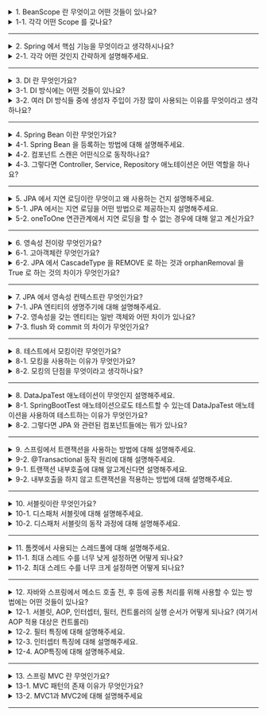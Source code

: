 <details>
  <summary>1. BeanScope 란 무엇이고 어떤 것들이 있나요?</summary>
  빈이 존재할 수 있는 범위를 뜻하며 싱글톤, 프로토타입, 웹 관련 스코프가 있습니다. 스프링 빈은 기본적으로 싱글톤 스코프로 생성됩니다.
</details>
<details>
  <summary>1-1. 각각 어떤 Scope 를 갖나요?</summary>
  1. 싱글톤: 기본 스코프로, 스프링 컨테이너의 시작과 종료까지 유지<br>
  2. 프로토타입: 스프링 컨테이너는 빈의 생성과 의존관계 주입까지만 관여하고 더는 관리하지 않음 프로토타입 스코프 빈을 스프링 컨테이너에 조회하면 스프링 컨테이너는 항상 새로운 인스턴스를 생성해서 반환<br>
  3. 웹 관련 스코프

    request : 웹 요청이 들어오고 나갈때 까지 유지
    session : 웹 세션이 생성되고 종료될때까지 유지
    application : 웹의 서블릿 컨텍스트와 같은 범위로 유지
</details>

---

<details>
  <summary>2. Spring 에서 핵심 기능을 무엇이라고 생각하시나요?</summary>
    스프링의 핵심 기능에는 DI, IoC, AOP, MVC 가 있습니다.
</details>
<details>
  <summary>2-1. 각각 어떤 것인지 간략하게 설명해주세요.</summary>
    1. DI: 의존성 주입이란 객체 간의 의존 관계를 객체 자신이 아닌 외부에서 주입하는 것입니다.<br>
    2. IoC: 제어의 역전이란 객체의 생성, 생명주기의 관리를 외부 컨테이너가 담당하는 것입니다.<br>
    3. AOP: 관점 지향 프로그래밍이란 핵심 비즈니스 로직과 공통 모듈을 분리하여 관리하는 것입니다.<br>
    4. MVC: Model, View, Controller 로 나누어 사용자 인터페이스와 비즈니스 로직을 분리하는 것입니다.
</details>

---

<details>
  <summary>3. DI 란 무엇인가요?</summary>
  의존성 주입을 의미하며 객체들 간의 의존 관계를 설정하는 것입니다.
</details>
<details>
  <summary>3-1. DI 방식에는 어떤 것들이 있나요?</summary>
  setter 주입, 생성자 주입, 필드 주입이 있습니다.
</details>
<details>
  <summary>3-2. 여러 DI 방식들 중에 생성자 주입이 가장 많이 사용되는 이유를 무엇이라고 생각하나요?</summary>
  final 키워드를 사용하여 객체의 불변을 보장할 수 있고, 개발자의 실수로 인해 빈 주입이 이루어지지 않았을 경우 컴파일 시점에서 오류를 확인할 수 있기 때문입니다. 
</details>

---

<details>
  <summary>4. Spring Bean 이란 무엇인가요?</summary>
  스프링 컨테이너에서 생성되고 관리되는 객체입니다.
</details>
<details>
  <summary>4-1. Spring Bean 을 등록하는 방법에 대해 설명해주세요.</summary>
  Spring Bean 을 등록하는 방법에는 Configuration 애노테이션을 사용하여 설정파일을 통해 등록하는 방법과 컴포넌트 스캔을 통해 등록하는 방법이 있습니다.
</details>
<details>
  <summary>4-2. 컴포넌트 스캔은 어떤식으로 동작하나요?</summary>
  스프링 컨테이너가 띄워 질 때 자바 실행 파일이 존재하는 패키지 하위의 @Component 를 가진 클래스들을 스캔하여 스프링 빈으로 등록합니다. @Controller, @Service, @Repository 은 @Component 를 포함하고 있어 컴포넌트 스캔의 대상이 됩니다.
</details>
<details>
  <summary>4-3. 그렇다면 Controller, Service, Repository 애노테이션은 어떤 역할을 하나요?</summary>
  @Controller : 스프링 MVC 컨트롤러로 인식<br>
  @Service : 스프링 비지니스 로직에서 사용 특별한 처리가 따로 없고 비지니스 계층을 인식하는데 도움이 됨<br>
  @Repository : 스프링 데이터 접근 계층에서 사용 데이터 계층에서 발생하는 예외를 스프링이 추상화하여 서비스 계층에서 추상화된 예외에 의존하도록 해줌
</details>

---

<details>
  <summary>5. JPA 에서 지연 로딩이란 무엇이고 왜 사용하는 건지 설명해주세요.</summary>
    지연로딩은 연관관계가 설정된 엔티티를 조회할 때 연관된 엔티티를 조회하지 않고, 실제로 사용될 때 조회하는 것을 의미합니다. 연관관계가 설정된 엔티티를 조회할 때 연관된 엔티티를 조회하지 않고, 실제로 사용될 때 조회하므로 성능상의 이점이 있습니다.
</details>
<details>
  <summary>5-1. JPA 에서는 지연 로딩을 어떤 방법으로 제공하는지 설명해주세요.</summary>
    JPA 에서는 지연 로딩을 프록시 객체를 통해 제공합니다. 프록시 객체는 실제 객체를 대신하여 사용되며, 실제 객체가 사용될 때 초기화되어 사용됩니다.
</details>
<details>
  <summary>5-2. oneToOne 연관관계에서 지연 로딩을 할 수 없는 경우에 대해 알고 계신가요?</summary>
  oneToOne 연관관계에서 연관관계의 주인이 아닌 쪽에서 조회를 할 경우 지연 로딩이 불가능합니다. 연관 관계의 주인이 아닌 쪽에서 조회를 할 경우 외래키를 조회할 수 없기 때문입니다.
</details>

---

<details>
  <summary>6. 영속성 전이랑 무엇인가요?</summary>
  특정 엔티티를 영속 상태로 만들 때 연관된 엔티티로 함께 영속 상태로 만드는 것을 의미합니다.
</details>
<details>
  <summary>6-1. 고아객체란 무엇인가요?</summary>
  부모 엔티티의 참조가 끊어진 자식 엔티티를 의미합니다.
</details>
<details>
  <summary>6-2. JPA 에서 CascadeType 을 REMOVE 로 하는 것과 orphanRemoval 을 True 로 하는 것의 차이가 무엇인가요?</summary>
    CascadeType 을 Delete 로 설정하면 부모 엔티티를 삭제할 때 자식 엔티티도 함께 삭제됩니다. orphanRemoval 을 True 로 설정하면 부모 엔티티와 연관관계가 끊어진 자식 엔티티를 삭제합니다.
</details>

---

<details>
  <summary>7. JPA 에서 영속성 컨텍스트란 무엇인가요?</summary>
  엔티티를 영구 저장하는 환경으로 영속성 컨텍스트에 속한 엔티티들은 JPA 가 관리합니다. 엔티티 메니저를 통해 영속성 컨텍스트에 접근할 수 있습니다.
</details>
<details>
  <summary>7-1. JPA 엔티티의 생명주기에 대해 설명해주세요.</summary>
  비영속 상태 -> 영속 상태 -> 준영속 상태 or 제거 상태
  - 비영속 상태: 영속성 컨텍스트와 전혀 관계가 없는 상태로 일반 자바 객체
  - 영속 상태: 영속성 컨텍스트에서 관리되는 객체. 해당 객체는 flush 전까지 영속성 컨텍스트에만 존재하다가 flush 가 되면 db 에 영속화 됨
  - 준영속 상태: 영속성 컨텍스트에 저장되었다가 분리된 상태
  - 제거 상태: 영속성 컨텍스트에서 제거된 상태
</details>
<details>
  <summary>7-2. 영속성을 갖는 엔티티는 일반 객체와 어떤 차이가 있나요?</summary>
  - 1차 캐시에 저장: PK 를 키로 하는 1차 캐시에 저장. PK 로 조회할 경우 db 를 조회하지 않고 1차 캐시에 있는 엔티티를 반환
  - 동일성 보장: 영속성 컨텍스트는 1차 캐시에 있는 인스턴스를 반환하므로 동일성 보장
  - 쓰기 지연: persis 를 할 때, 쿼리를 db 에 바로 전달하지 않고 1차 캐시에 저장하고 쓰기 지연 SQL 저장소에 저장. 트랜잭션이 커밋되거나 flush 되면 쓰기 지연 SQL 저장소에 쌓여있던 쿼리들을 db 에 전달
  - 변경 감지: jpa 는 영속성 컨텍스트에 엔티티의 최조 상태인 스냅샷을 저장. flush 가 호출되면 현재의 엔티티와 스냅샷을 비교하여 update sql 을 쓰기 지연 SQL 저장소에 추가
</details>
<details>
  <summary>7-3. flush 와 commit 의 차이가 무엇인가요?</summary>
    flush 는 영속성 컨텍스트의 변경 내용을 데이터베이스에 동기화하는 작업을 의미하며 commit 은 트랜잭션의 변경 내용을 데이터베이스에 영구적으로 반영하는 작업을 의미합니다.
</details>

---

<details>
  <summary>8. 테스트에서 모킹이란 무엇인가요?</summary>
  테스트에서 외부 의존성을 가짜 객체로 대체하는 것을 의미합니다.
</details>
<details>
  <summary>8-1. 모킹을 사용하는 이유가 무엇인가요?</summary>
  테스트하고자 하는 객체가 의존하는 외부 객체가 있을 때, 외부 객체의 동작을 제어하거나 특정 상황을 시뮬레이션 하기 위해 사용합니다.
</details>
<details>
  <summary>8-2. 모킹의 단점을 무엇이라고 생각하나요?</summary>
    실제 객체와 다르게 동작할 수 있습니다. 또한, 모킹을 남발하게 되면 테스트 코드가 복잡해질 수 있습니다.
</details>

---

<details>
  <summary>8. DataJpaTest 애노테이션이 무엇인지 설명해주세요.</summary>
    JPA 컴포넌트들을 테스트하기 위한 애노테이션입니다. 전체 컴포넌트가 아닌 JPA 와 관련된 컴포넌트들만 빈을 등록합니다. 또한 트랜잭션 애노테이션을 포함하며 테스트가 끝나면 롤백합니다.
</details>
<details>
  <summary>8-1. SpringBootTest 애노테이션으로도 테스트할 수 있는데 DataJpaTest 애노테이션을 사용하여 테스트하는 이유가 무엇인가요?</summary>
    SpringBootTest 애노테이션은 전체 컴포넌트를 빈으로 등록하기 때문에 테스트 시간이 오래 걸릴 수 있습니다. DataJpaTest 애노테이션은 JPA 와 관련된 컴포넌트들만 빈으로 등록하기 때문에 테스트 시간을 단축할 수 있습니다.
</details>
<details>
  <summary>8-2. 그렇다면 JPA 와 관련된 컴포넌트들에는 뭐가 있나요?</summary>
    JPA 레포지토리, 엔티티, EntityManager 등이 있습니다.
</details>

---

<details>
  <summary>9. 스프링에서 트랜잭션을 사용하는 방법에 대해 설명해주세요.</summary>
xml 설정 파일이나 @Transactional 애노테이션을 메서드나 클래스에 붙여 사용할 수 있습니다.
</details>
<details>
  <summary>9-2. @Transactional 동작 원리에 대해 설명해주세요. </summary>
  스프링에서는 AOP 를 사용하여 프록시 객체를 등록합니다. 메서드나 클래스에 @Transactional 애노테이션이 있다면 스프링은 해당 클래스의 프록시 객체를 빈으로 등록합니다. 클라이언트가 프록시 객체를 호출하면 프록시에서 트랜잭션을 시작한 후 실제 객체를 호출하고 제어권이 프록시로 넘어오면 커밋이나 롤백을 하게됩니다. 
</details>
<details>
  <summary>9-1. 트랜잭션 내부호출에 대해 알고계신다면 설명해주세요.</summary>
  스프링에서 트랜잭션은 프록시 객체롤 호출하며 적용이 되는데, 이 때 프록시 객체가 아닌 메서드 내부에서 실제 대상객체를 통해 내부에서 호출하게 된다면 @Transactional 애노테이션이 동작하지 않게 됩니다. 이 경우를 트랜잭션 내부호출이라고 합니다.
</details>
<details>
  <summary>9-2. 내부호출을 하지 않고 트랜잭션을 적용하는 방법에 대해 설명해주세요.</summary>
  별도의 클래스를 만들고 그 클래스를 기반으로 등록된 프록시 객체를 통해 메서드를 호출하면 트랜잭션을 적용할 수 있습니다.
</details>

---

<details>
  <summary>10. 서블릿이란 무엇인가요?</summary>
  서블릿이란 서버에서 해야하는 업무 중 비니지스 로직을 제외한 업무(소켓 연결, 세션 관리, HTTP 메시지 파싱 등)을 해주는 역할하며 각 요청마다 서블릿이 존재합니다.
</details>
<details>
  <summary>10-1. 디스패처 서블릿에 대해 설명해주세요.</summary>
  각 요청을 별도의 서블릿에서 처리하지 않고 공통으로 한 서블릿에서 처리하도록 하는 프론트 서블릿의 한 종류입니다. 디스패서 서블릿에서 모든 요청을 받고 알맞은 컨트롤러를 호출합니다.
</details>
<details>
  <summary>10-2. 디스패처 서블릿의 동작 과정에 대해 설명해주세요.</summary>
  디스패처 서블릿에 요청이 발생하면 핸들러 매핑 정보를 통해  URL에 매핑되는 컨트롤러를 조회합니다. 매핑된 컨트롤러를 처리할 수 있는 어댑터를 조회하고 어댑터를 통해 컨트롤러를 실행시키고 컨트롤러에서 반환하는 응답 메시지를 클라이언트에게 응답합니다.
</details>

---

<details>
  <summary>11. 톰켓에서 사용되는 스레드풀에 대해 설명해주세요.</summary>
  서버에 요청이 발생했을 때 톰켓에서는 스레드를 사용하여 해당 요청을 처리하게 됩니다. 스레드풀은 생성 비용이 높은 스레드를 미리 생성해놓고 관리하는 풀입니다.
</details>
<details>
  <summary>11-1. 최대 스레드 수를 너무 낮게 설정하면 어떻게 되나요?</summary>
  서버 리소스가 여유롭더라도 사용할 수 있는 스레드가 없기 때문에 클라이언트의 응답이 지연될 수 있습니다. 즉 서버 자원을 비효율적으로 사용하게됩니다.
</details>
<details>
  <summary>11-2. 최대 스레드 수를 너무 크게 설정하면 어떻게 되나요?</summary>
  CPU나 메모리의 리소스 임계점에 도달하여 서버가 다운됩니다.
</details>

---

<details>
  <summary>12. 자바와 스프링에서 메소드 호출 전, 후 등에 공통 처리를 위해 사용할 수 있는 방법에는 어떤 것들이 있나요?</summary>
  필터, 인터셉터, AOP 가 있습니다.
</details>
<details>
  <summary>12-1. 서블릿, AOP, 인터셉터, 필터, 컨트롤러의 실행 순서가 어떻게 되나요? (여기서 AOP 적용 대상은 컨트롤러)</summary>
    필터, 서블릿, 인터셉터, AOP, 컨트롤러 순으로 진행됩니다.
</details>
<details>
  <summary>12-2. 필터 특징에 대해 설명해주세요.</summary>

- 서블릿 컨테이너에서 관리
- 단위: 서블릿 요청
- 디스패처 서블릿 실행 전 동작
- ServletRequest, ServletResponse 교체 가능
- 스프링 빈 접근 불가
- 주로 스프링과 무관하게 전역적으로 처리해야하는 작업들을 처리
- 인코딩 변환 처리, 헤더 토큰 유무 확인 검사 등에 사용 
- servlet 의 Filter 인터페이스를 구현하여 생성 
```
1. init() : 필터 가 생성될 때 수행되는 메소드
2. doFilter() : Request, Response가 필터를 거칠 때 수행되는 메소드
3. destroy() : 필터가 소멸될 때 수행되는 메소드
```

</details>
<details>
  <summary>12-3. 인터셉터 특징에 대해 설명해주세요.</summary>

- 인터셉터는 스프링 컨테이너에서 관리
- 단위: 서블릿 요청
- 디스패처 서블릿과 컨트롤러 사이에 동작
- Request, Response 교체 불가 (내부 값 조작은 가능)
- 스프링에서 관리하는 빈 사용 가능
- 클라이언트의 요청과 관련되어 전역적으로 처리해야하는 작업들을 처리
- 로그인 체크, 권한 체크 등에 사용
- HandlerInterceptor 인터페이스를 구현하여 생성
```
1. preHandle() : 컨트롤러 호출 전에 호출(핸들러 어댑터 호출 전), preHandle 의 응답값이 true 이면 다음으로 진행하고, false 이면 더는 진행X
2. postHandle() : 컨트롤러 호출 후에 호출(핸들러 어댑터 호출 후에 호출)
3. afterCompletion() : 뷰가 렌더링 된 이후에 호출, 예외가 발생해도 항상 호출
```

</details>
<details>
  <summary>12-4. AOP특징에 대해 설명해주세요.</summary>

- 단위: 메소드
- 메소드 앞에 프록시 패턴의 형태로 실행
- OOP 를 보완하기 위해 나온 개념
- 로깅, 트랜잭션에 사용
- 필터와 인터셉터와 다르게 비지니스 로직을 처리할 때 사용
- 애노테이션, 파라미터 등 다양한 방법으로 대상을 지정 할 수 있음
- JoinPoint 를 통해 타켓 메서드 호출
```
- @Before: 대상 메서드의 수행 전
- @After: 대상 메소드의 수행 후
- @After-returning: 대상 메소드의 정상적인 수행 후
- @After-throwing: 예외발생 후
- @Around: 대상 메서드의 수행 전, 후
```

</details>


---

<details>
  <summary>13. 스프링 MVC 란 무엇인가요?</summary>
  비지니스 로직과 화면을 함께 처리했던 것을 모델, 컨트롤러와 뷰 영역으로 나눈 것입니다.
모델은 뷰에 필요한 데이터를 담아두는 곳으로 뷰를 화면을 렌더링 하는 작업에만 집중할 수 있게 해줍니다.
뷰는 모델에 담겨있는 데이터를 사용하여 화면을 그리는 일에 집중합니다.
컨트롤러는 요청을 받아 비니지스 로직을 실행하고 뷰에 전달할 데이터를 모델이 담아 뷰에게 넘겨줍니다.
</details>
<details>
  <summary>13-1. MVC 패턴의 존재 이유가 무엇인가요?</summary>
  비지니스 로직과 뷰 렌더링 작업의 변경의 라이프 사이클이 다르기 때문에 각각 관리하는 것이 유지보수에 효과적이기 때문입니다..
</details>
<details>
  <summary>13-2. MVC1과 MVC2에 대해 설명해주세요</summary>

- MVC1: 컨트롤러가 데이터를 모델에 담고 뷰는 모델을 참조하여 화면을 렌더링
- MVC2: 서비스와 리포지토리 계층을 추가하여 각각 비지니스 로직과 데이터 접근 로직을 담당. 컨트롤러는 서비스를 호출하여 얻은 데이터를 모델에 담고 뷰는 화면을 렌더링
    
</details>

---
